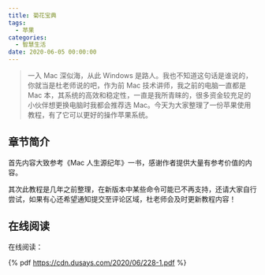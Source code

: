 ```yaml
---
title: 菊花宝典
tags:
  - 苹果
categories:
  - 智慧生活
date: 2020-06-05 00:00:00
---
```


> 一入 Mac 深似海，从此 Windows 是路人。我也不知道这句话是谁说的，你就当是杜老师说的吧，作为前 Mac 技术讲师，我之前的电脑一直都是 Mac 本，其系统的高效和稳定性，一直是我所青睐的，很多资金较充足的小伙伴想更换电脑时我都会推荐选 Mac。今天为大家整理了一份苹果使用教程，有了它可以更好的操作苹果系统。

<!-- more -->

## 章节简介

首先内容大致参考《Mac 人生源纪年》一书，感谢作者提供大量有参考价值的内容。

其次此教程是几年之前整理，在新版本中某些命令可能已不再支持，还请大家自行尝试，如果有心还希望通知提交至评论区域，杜老师会及时更新教程内容！

## 在线阅读

在线阅读：

{% pdf https://cdn.dusays.com/2020/06/228-1.pdf %}

